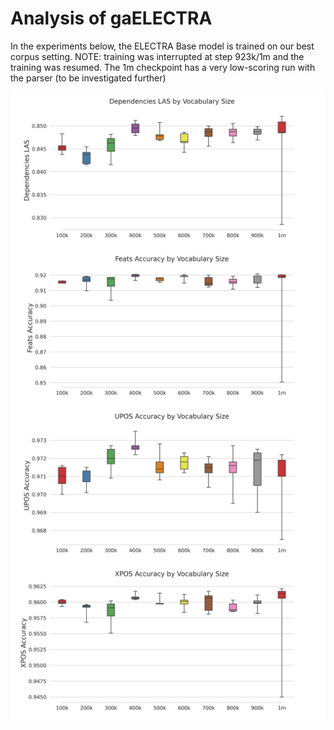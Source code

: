 
# Analysis of gaELECTRA

In the experiments below, the ELECTRA Base model is trained on our best corpus setting.
NOTE: training was interrupted at step 923k/1m and the training was resumed. The 1m checkpoint has a very low-scoring run with the parser (to be investigated further)


<img src="/assets/images/ga_BERT_gaelectra_dependencies_LAS.png" style="display: block; margin: 0 auto" />

<img src="/assets/images/ga_BERT_gaelectra_feats_accuracy.png" style="display: block; margin: 0 auto" />

<img src="/assets/images/ga_BERT_gaelectra_upos_accuracy.png" style="display: block; margin: 0 auto" />

<img src="/assets/images/ga_BERT_gaelectra_xpos_accuracy.png" style="display: block; margin: 0 auto" />
